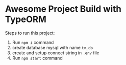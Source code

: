 # Awesome Project Build with TypeORM

Steps to run this project:

1. Run `npm i` command
2. create database mysql with name `tv_db`
3. create and setup connect string in `.env` file
4. Run `npm start` command
